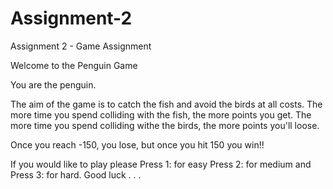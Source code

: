 # Assignment-2
Assignment 2 - Game Assignment


Welcome to the Penguin Game 

You are the penguin.

The aim of the game is to catch the fish and avoid the birds at all costs. 
The more time you spend colliding with the fish, the more points you get.
The more time you spend colliding withe the birds, the more points you'll loose.

Once you reach -150, you lose, but once you hit 150 you win!!


If you would like to play please 
Press 1: for easy 
Press 2: for medium and 
Press 3: for hard. 
Good luck . . . 
